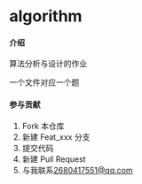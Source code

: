 # algorithm

#### 介绍
算法分析与设计的作业

一个文件对应一个题

#### 参与贡献

1.  Fork 本仓库
2.  新建 Feat_xxx 分支
3.  提交代码
4.  新建 Pull Request
5.  与我联系<2680417551@qq.com>

